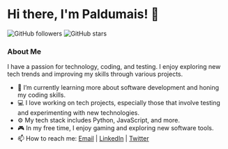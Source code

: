 # Hi there, I'm Paldumais! 👋

![GitHub followers](https://img.shields.io/github/followers/Paldumais?style=social)
![GitHub stars](https://img.shields.io/github/stars/Paldumais?style=social)

### About Me

I have a passion for technology, coding, and testing. I enjoy exploring new tech trends and improving my skills through various projects.

- 🌱 I’m currently learning more about software development and honing my coding skills.
- 💻 I love working on tech projects, especially those that involve testing and experimenting with new technologies.
- ⚙️ My tech stack includes Python, JavaScript, and more.
- 🎮 In my free time, I enjoy gaming and exploring new software tools.
- 📫 How to reach me: [Email](mailto:pald@pxlbase.com) | [LinkedIn](https://www.linkedin.com/in/paldumais/) | [Twitter](https://x.com/paldumais)
